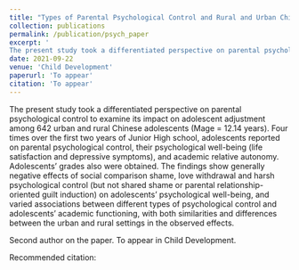 ```yaml
---
title: "Types of Parental Psychological Control and Rural and Urban Chinese Adolescents’ Psychological Well-Being and Academic Functioning"
collection: publications
permalink: /publication/psych_paper
excerpt: '
The present study took a differentiated perspective on parental psychological control to examine its impact on adolescent adjustment among 642 urban and rural Chinese adolescents (Mage = 12.14 years). Four times over the first two years of Junior High school, adolescents reported on parental psychological control, their psychological well-being (life satisfaction and depressive symptoms), and academic relative autonomy. Adolescents’ grades also were obtained. The findings show generally negative effects of social comparison shame, love withdrawal and harsh psychological control (but not shared shame or parental relationship-oriented guilt induction) on adolescents’ psychological well-being, and varied associations between different types of psychological control and adolescents’ academic functioning, with both similarities and differences between the urban and rural settings in the observed effects.'
date: 2021-09-22
venue: 'Child Development'
paperurl: 'To appear'
citation: 'To appear'
---
```


The present study took a differentiated perspective on parental psychological control to examine its impact on adolescent adjustment among 642 urban and rural Chinese adolescents (Mage = 12.14 years). Four times over the first two years of Junior High school, adolescents reported on parental psychological control, their psychological well-being (life satisfaction and depressive symptoms), and academic relative autonomy. Adolescents’ grades also were obtained. The findings show generally negative effects of social comparison shame, love withdrawal and harsh psychological control (but not shared shame or parental relationship-oriented guilt induction) on adolescents’ psychological well-being, and varied associations between different types of psychological control and adolescents’ academic functioning, with both similarities and differences between the urban and rural settings in the observed effects.

Second author on the paper. To appear in Child Development.

Recommended citation: 
